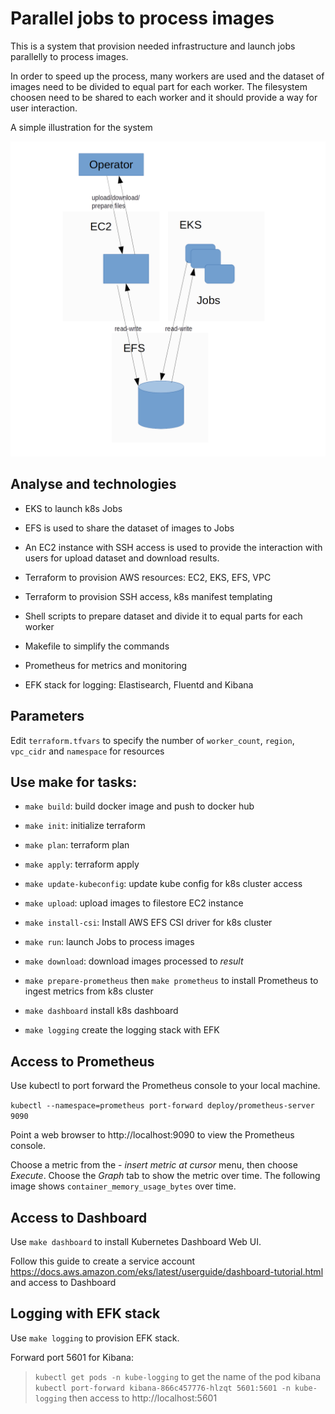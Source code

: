 # Parallel jobs to process images

This is a system that provision needed infrastructure and launch jobs parallelly to process images.

In order to speed up the process, many workers are used and the dataset of images need to be divided to equal part for each worker. The filesystem choosen need to be shared to each worker and it should provide a way for user interaction.

A simple illustration for the system

![Architecture](architecture.png)

## Analyse and technologies

- EKS to launch k8s Jobs

- EFS is used to share the dataset of images to Jobs

- An EC2 instance with SSH access is used to provide the interaction with users for upload dataset and download results.

- Terraform to provision AWS resources: EC2, EKS, EFS, VPC

- Terraform to provision SSH access, k8s manifest templating

- Shell scripts to prepare dataset and divide it to equal parts for each worker

- Makefile to simplify the commands

- Prometheus for metrics and monitoring

- EFK stack for logging: Elastisearch, Fluentd and Kibana

## Parameters

Edit `terraform.tfvars` to specify the number of `worker_count`, `region`, `vpc_cidr` and `namespace` for resources

## Use make for tasks:

- `make build`: build docker image and push to docker hub

- `make init`: initialize terraform

- `make plan`: terraform plan

- `make apply`: terraform apply

- `make update-kubeconfig`: update kube config for k8s cluster access

- `make upload`: upload images to filestore EC2 instance

- `make install-csi`: Install AWS EFS CSI driver for k8s cluster

- `make run`: launch Jobs to process images

- `make download`: download images processed to *result*

- `make prepare-prometheus` then `make prometheus` to install Prometheus to ingest metrics from k8s cluster

- `make dashboard` install k8s dashboard

- `make logging` create the logging stack with EFK

## Access to Prometheus

Use kubectl to port forward the Prometheus console to your local machine.

`kubectl --namespace=prometheus port-forward deploy/prometheus-server 9090`

Point a web browser to http://localhost:9090 to view the Prometheus console.

Choose a metric from the - *insert metric at cursor* menu, then choose *Execute*. Choose the *Graph* tab to show the metric over time. The following image shows `container_memory_usage_bytes` over time.

## Access to Dashboard

Use `make dashboard` to install Kubernetes Dashboard Web UI.

Follow this guide to create a service account https://docs.aws.amazon.com/eks/latest/userguide/dashboard-tutorial.html and access to Dashboard

## Logging with EFK stack

Use `make logging` to provision EFK stack.

Forward port 5601 for Kibana:

> `kubectl get pods -n kube-logging` to get the name of the pod kibana
> `kubectl port-forward kibana-866c457776-hlzqt 5601:5601 -n kube-logging` then access to http://localhost:5601
